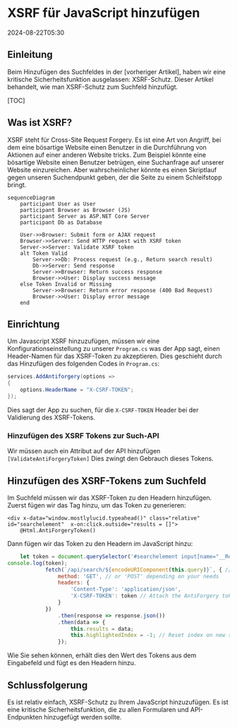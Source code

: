 # XSRF für JavaScript hinzufügen

<!--category-- ASP.NET, Javascript -->
<datetime class="hidden">2024-08-22T05:30</datetime>

## Einleitung

Beim Hinzufügen des Suchfeldes in der [vorheriger Artikel], haben wir eine kritische Sicherheitsfunktion ausgelassen: XSRF-Schutz. Dieser Artikel behandelt, wie man XSRF-Schutz zum Suchfeld hinzufügt.

[TOC]

## Was ist XSRF?

XSRF steht für Cross-Site Request Forgery. Es ist eine Art von Angriff, bei dem eine bösartige Website einen Benutzer in die Durchführung von Aktionen auf einer anderen Website tricks. Zum Beispiel könnte eine bösartige Website einen Benutzer betrügen, eine Suchanfrage auf unserer Website einzureichen. Aber wahrscheinlicher könnte es einen Skriptlauf gegen unseren Suchendpunkt geben, der die Seite zu einem Schleifstopp bringt.

```mermaid
sequenceDiagram
    participant User as User
    participant Browser as Browser (JS)
    participant Server as ASP.NET Core Server
    participant Db as Database
    
    User->>Browser: Submit form or AJAX request
    Browser->>Server: Send HTTP request with XSRF token
    Server->>Server: Validate XSRF token
    alt Token Valid
        Server->>Db: Process request (e.g., Return search result)
        Db->>Server: Send response
        Server->>Browser: Return success response
        Browser->>User: Display success message
    else Token Invalid or Missing
        Server->>Browser: Return error response (400 Bad Request)
        Browser->>User: Display error message
    end

```

## Einrichtung

Um Javascript XSRF hinzuzufügen, müssen wir eine Konfigurationseinstellung zu unserer `Program.cs` was der App sagt, einen Header-Namen für das XSRF-Token zu akzeptieren. Dies geschieht durch das Hinzufügen des folgenden Codes in `Program.cs`:

```csharp
services.AddAntiforgery(options =>
{
    options.HeaderName = "X-CSRF-TOKEN";
});
```

Dies sagt der App zu suchen, für die `X-CSRF-TOKEN` Header bei der Validierung des XSRF-Tokens.

### Hinzufügen des XSRF Tokens zur Such-API

Wir müssen auch ein Attribut auf der API hinzufügen `[ValidateAntiForgeryToken]` Dies zwingt den Gebrauch dieses Tokens.

## Hinzufügen des XSRF-Tokens zum Suchfeld

Im Suchfeld müssen wir das XSRF-Token zu den Headern hinzufügen. Zuerst fügen wir das Tag hinzu, um das Token zu generieren:

```razor
<div x-data="window.mostlylucid.typeahead()" class="relative" id="searchelement"  x-on:click.outside="results = []">
    @Html.AntiForgeryToken()
```

Dann fügen wir das Token zu den Headern im JavaScript hinzu:

```javascript
    let token = document.querySelector('#searchelement input[name="__RequestVerificationToken"]').value;
console.log(token);
            fetch(`/api/search/${encodeURIComponent(this.query)}`, { // Fixed the backtick and closing bracket
                method: 'GET', // or 'POST' depending on your needs
                headers: {
                    'Content-Type': 'application/json',
                    'X-CSRF-TOKEN': token // Attach the AntiForgery token in the headers
                }
            })
                .then(response => response.json())
                .then(data => {
                    this.results = data;
                    this.highlightedIndex = -1; // Reset index on new search
                });

```

Wie Sie sehen können, erhält dies den Wert des Tokens aus dem Eingabefeld und fügt es den Headern hinzu.

## Schlussfolgerung

Es ist relativ einfach, XSRF-Schutz zu Ihrem JavaScript hinzuzufügen. Es ist eine kritische Sicherheitsfunktion, die zu allen Formularen und API-Endpunkten hinzugefügt werden sollte.